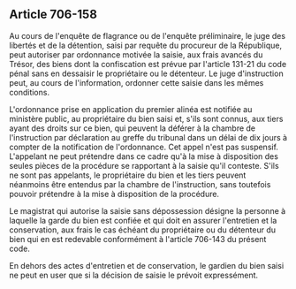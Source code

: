 Article 706-158
----
Au cours de l'enquête de flagrance ou de l'enquête préliminaire, le juge des
libertés et de la détention, saisi par requête du procureur de la République,
peut autoriser par ordonnance motivée la saisie, aux frais avancés du Trésor,
des biens dont la confiscation est prévue par l'article 131-21 du code pénal
sans en dessaisir le propriétaire ou le détenteur. Le juge d'instruction peut,
au cours de l'information, ordonner cette saisie dans les mêmes conditions.

L'ordonnance prise en application du premier alinéa est notifiée au ministère
public, au propriétaire du bien saisi et, s'ils sont connus, aux tiers ayant des
droits sur ce bien, qui peuvent la déférer à la chambre de l'instruction par
déclaration au greffe du tribunal dans un délai de dix jours à compter de la
notification de l'ordonnance. Cet appel n'est pas suspensif. L'appelant ne peut
prétendre dans ce cadre qu'à la mise à disposition des seules pièces de la
procédure se rapportant à la saisie qu'il conteste. S'ils ne sont pas appelants,
le propriétaire du bien et les tiers peuvent néanmoins être entendus par la
chambre de l'instruction, sans toutefois pouvoir prétendre à la mise à
disposition de la procédure.

Le magistrat qui autorise la saisie sans dépossession désigne la personne à
laquelle la garde du bien est confiée et qui doit en assurer l'entretien et la
conservation, aux frais le cas échéant du propriétaire ou du détenteur du bien
qui en est redevable conformément à l'article 706-143 du présent code.

En dehors des actes d'entretien et de conservation, le gardien du bien saisi ne
peut en user que si la décision de saisie le prévoit expressément.
